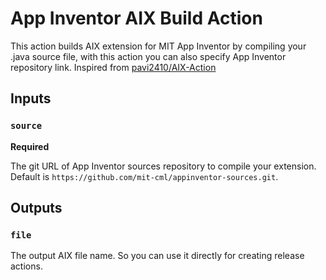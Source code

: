 # App Inventor AIX Build Action

This action builds AIX extension for MIT App Inventor by compiling your .java source file, with this action you can also specify App Inventor repository link. Inspired from [pavi2410/AIX-Action](https://github.com/pavi2410/AIX-Action)
## Inputs

### `source`

**Required**

The git URL of App Inventor sources repository to compile your extension. Default is `https://github.com/mit-cml/appinventor-sources.git`.

## Outputs

### `file`

The output AIX file name. So you can use it directly for creating release actions.
